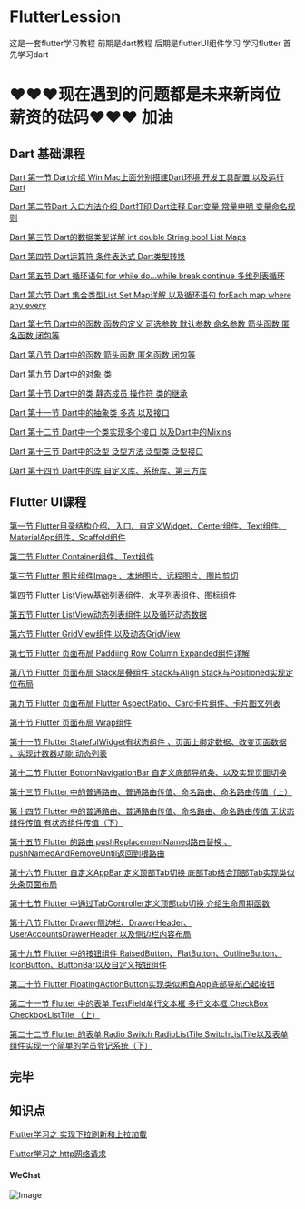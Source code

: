 # FlutterLession
这是一套flutter学习教程 前期是dart教程 后期是flutterUI组件学习
学习flutter 首先学习dart 

<h1>♥♥♥现在遇到的问题都是未来新岗位薪资的砝码♥♥♥ 加油</h1>
<h2>Dart 基础课程</h2>

<a href="https://github.com/wjx1018960145/FlutterLession/tree/master/dart/lession01">Dart 第一节 Dart介绍 Win Mac上面分别搭建Dart环境  开发工具配置 以及运行Dart</a><br>

<a href="https://github.com/wjx1018960145/FlutterLession/tree/master/dart/lession02">Dart 第二节Dart 入口方法介绍 Dart打印 Dart注释  Dart变量 常量申明 变量命名规则</a>

<a href="https://github.com/wjx1018960145/FlutterLession/tree/master/dart/lession03">Dart 第三节 Dart的数据类型详解  int double String bool List Maps</a>

<a href="https://github.com/wjx1018960145/FlutterLession/tree/master/dart/lession04">Dart 第四节 Dart运算符 条件表达式 Dart类型转换</a>

<a href="https://github.com/wjx1018960145/FlutterLession/tree/master/dart/lession05">Dart 第五节 Dart 循环语句 for while do...while  break continue 多维列表循环</a>

<a href="https://github.com/wjx1018960145/FlutterLession/tree/master/dart/lession06">Dart 第六节 Dart 集合类型List Set Map详解 以及循环语句 forEach map where any every</a>

<a href="https://github.com/wjx1018960145/FlutterLession/tree/master/dart/lession07">Dart 第七节 Dart中的函数  函数的定义 可选参数  默认参数  命名参数 箭头函数 匿名函数 闭包等</a>

<a href="https://github.com/wjx1018960145/FlutterLession/tree/master/dart/lession08">Dart 第八节 Dart中的函数  箭头函数 匿名函数 闭包等</a>

<a href="https://github.com/wjx1018960145/FlutterLession/tree/master/dart/lession09">Dart 第九节 Dart中的对象 类</a>

<a href="https://github.com/wjx1018960145/FlutterLession/tree/master/dart/lession10">Dart 第十节 Dart中的类 静态成员 操作符 类的继承</a>

<a href="https://github.com/wjx1018960145/FlutterLession/tree/master/dart/lession11">Dart 第十一节 Dart中的抽象类 多态 以及接口</a>

<a href="https://github.com/wjx1018960145/FlutterLession/tree/master/dart/lession12">Dart 第十二节 Dart中一个类实现多个接口 以及Dart中的Mixins</a>

<a href="https://github.com/wjx1018960145/FlutterLession/tree/master/dart/lession13">Dart 第十三节 Dart中的泛型 泛型方法  泛型类 泛型接口</a>

<a href="https://github.com/wjx1018960145/FlutterLession/tree/master/dart/lession14">Dart 第十四节 Dart中的库 自定义库、系统库、第三方库</a>

<h2>Flutter UI课程</h2>

<a href="https://github.com/wjx1018960145/FlutterLession/tree/master/FlutterUI/lession01" >第一节 Flutter目录结构介绍、入口、自定义Widget、Center组件、Text组件、MaterialApp组件、Scaffold组件</a>

<a href="https://github.com/wjx1018960145/FlutterLession/tree/master/FlutterUI/lession02" >第二节 Flutter Container组件、Text组件</a>

<a href="https://github.com/wjx1018960145/FlutterLession/tree/master/FlutterUI/lession03" >第三节 Flutter 图片组件Image 、本地图片、远程图片、图片剪切</a>

<a href="https://github.com/wjx1018960145/FlutterLession/tree/master/FlutterUI/lession04" >第四节 Flutter ListView基础列表组件、水平列表组件、图标组件</a>

<a href="https://github.com/wjx1018960145/FlutterLession/tree/master/FlutterUI/lession05" >第五节 Flutter ListView动态列表组件 以及循环动态数据</a>

<a href="https://github.com/wjx1018960145/FlutterLession/tree/master/FlutterUI/lession06" >第六节 Flutter GridView组件 以及动态GridView</a>

<a href="https://github.com/wjx1018960145/FlutterLession/tree/master/FlutterUI/lession07" >第七节 Flutter 页面布局 Paddiing Row Column Expanded组件详解</a>

<a href="https://github.com/wjx1018960145/FlutterLession/tree/master/FlutterUI/lession08" >第八节 Flutter 页面布局 Stack层叠组件 Stack与Align  Stack与Positioned实现定位布局</a>

<a href="https://github.com/wjx1018960145/FlutterLession/tree/master/FlutterUI/lession09" >第九节 Flutter 页面布局 Flutter AspectRatio、Card卡片组件、卡片图文列表</a>

<a href="https://github.com/wjx1018960145/FlutterLession/tree/master/FlutterUI/lession10" >第十节 Flutter  页面布局 Wrap组件</a>

<a href="https://github.com/wjx1018960145/FlutterLession/tree/master/FlutterUI/lession11" >第十一节 Flutter StatefulWidget有状态组件 、页面上绑定数据、改变页面数据 、实现计数器功能 动态列表</a>

<a href="https://github.com/wjx1018960145/FlutterLession/tree/master/FlutterUI/lession12" >第十二节 Flutter BottomNavigationBar 自定义底部导航条、以及实现页面切换</a>

<a href="https://github.com/wjx1018960145/FlutterLession/tree/master/FlutterUI/lession13" >第十三节 Flutter 中的普通路由、普通路由传值、命名路由、命名路由传值（上）</a>

<a href="https://github.com/wjx1018960145/FlutterLession/tree/master/FlutterUI/lession14" >第十四节 Flutter 中的普通路由、普通路由传值、命名路由、命名路由传值  无状态组件传值  有状态组件传值（下）</a>

<a href="https://github.com/wjx1018960145/FlutterLession/tree/master/FlutterUI/lession15" >第十五节 Flutter 的路由 pushReplacementNamed路由替换 、pushNamedAndRemoveUntil返回到根路由</a>

<a href="https://github.com/wjx1018960145/FlutterLession/tree/master/FlutterUI/lession16" >第十六节 Flutter 自定义AppBar 定义顶部Tab切换  底部Tab结合顶部Tab实现类似头条页面布局</a>

<a href="https://github.com/wjx1018960145/FlutterLession/tree/master/FlutterUI/lession17" >第十七节 Flutter 中通过TabController定义顶部tab切换 介绍生命周期函数</a>

<a href="https://github.com/wjx1018960145/FlutterLession/tree/master/FlutterUI/lession18" >第十八节 Flutter Drawer侧边栏、DrawerHeader、 UserAccountsDrawerHeader 以及侧边栏内容布局</a>

<a href="https://github.com/wjx1018960145/FlutterLession/tree/master/FlutterUI/lession19" >第十九节 Flutter 中的按钮组件 RaisedButton、FlatButton、OutlineButton、IconButton、ButtonBar以及自定义按钮组件</a>

<a href="https://github.com/wjx1018960145/FlutterLession/tree/master/FlutterUI/lession20" >第二十节 Flutter FloatingActionButton实现类似闲鱼App底部导航凸起按钮</a>

<a href="https://github.com/wjx1018960145/FlutterLession/tree/master/FlutterUI/lession21" >第二十一节 Flutter 中的表单 TextField单行文本框 多行文本框 CheckBox CheckboxListTile （上）</a>

<a href="https://github.com/wjx1018960145/FlutterLession/tree/master/FlutterUI/lession22" >第二十二节 Flutter 的表单 Radio Switch RadioListTile SwitchListTile以及表单组件实现一个简单的学员登记系统（下）</a>

<h2>完毕</h2>

<h2>知识点</h2>


<a href="https://github.com/wjx1018960145/FlutterLession/tree/master/FlutterUI/lession23" > Flutter学习之 实现下拉刷新和上拉加载 </a>


<a href="https://github.com/wjx1018960145/FlutterLession/tree/master/FlutterUI/lession24" > Flutter学习之 http网络请求 </a>


<h4>WeChat</h4>

![Image](https://github.com/wjx1018960145/FlutterLession/blob/master/images/WechatIMG246.png)

